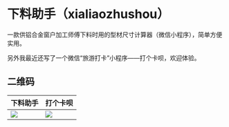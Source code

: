 # 下料助手（xialiaozhushou）

一款供铝合金窗户加工师傅下料时用的型材尺寸计算器（微信小程序），简单方便实用。

另外我最近还写了一个微信“旅游打卡”小程序——打个卡呗，欢迎体验。

## 二维码
|下料助手|打个卡呗|
|---|---|
|![](https://s2.ax1x.com/2019/05/24/VFDIKA.jpg)|![](https://s2.ax1x.com/2019/05/24/VFDoDI.jpg)|
